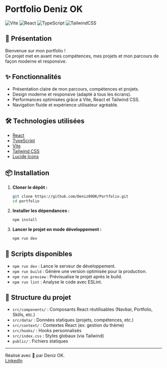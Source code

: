 # Portfolio Deniz OK

![Vite](https://img.shields.io/badge/Vite-5.4.2-blue?logo=vite)
![React](https://img.shields.io/badge/React-18.3.1-61dafb?logo=react)
![TypeScript](https://img.shields.io/badge/TypeScript-5.5.3-3178c6?logo=typescript)
![TailwindCSS](https://img.shields.io/badge/TailwindCSS-3.4.1-38bdf8?logo=tailwindcss)

## 🚀 Présentation

Bienvenue sur mon portfolio !  
Ce projet met en avant mes compétences, mes projets et mon parcours de façon moderne et responsive.

## ✨ Fonctionnalités

- Présentation claire de mon parcours, compétences et projets.
- Design moderne et responsive (adapté à tous les écrans).
- Performances optimisées grâce à Vite, React et Tailwind CSS.
- Navigation fluide et expérience utilisateur agréable.

## 🛠️ Technologies utilisées

- [React](https://react.dev/)
- [TypeScript](https://www.typescriptlang.org/)
- [Vite](https://vitejs.dev/)
- [Tailwind CSS](https://tailwindcss.com/)
- [Lucide Icons](https://lucide.dev/)

## 📦 Installation

1. **Cloner le dépôt :**
   ```bash
   git clone https://github.com/Deniz09OK/Portfolio.git
   cd portfolio
   ```

2. **Installer les dépendances :**
   ```bash
   npm install
   ```

3. **Lancer le projet en mode développement :**
   ```bash
   npm run dev
   ```

## 📜 Scripts disponibles

- `npm run dev` : Lance le serveur de développement.
- `npm run build` : Génère une version optimisée pour la production.
- `npm run preview` : Prévisualise le projet après le build.
- `npm run lint` : Analyse le code avec ESLint.

## 📁 Structure du projet

- `src/components/` : Composants React réutilisables (Navbar, Portfolio, Skills, etc.)
- `src/data/` : Données statiques (projets, compétences, etc.)
- `src/context/` : Contextes React (ex: gestion du thème)
- `src/hooks/` : Hooks personnalisés
- `src/index.css` : Styles globaux (via Tailwind)
- `public/` : Fichiers statiques

---

Réalisé avec 💖 par Deniz OK.  
[LinkedIn](https://www.linkedin.com/in/deniz-ok/) 

